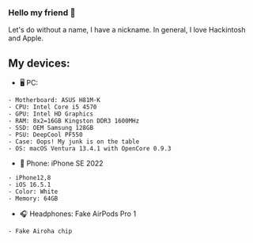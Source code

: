 ### Hello my friend 👋
Let's do without a name, I have a nickname. In general, I love Hackintosh and Apple.

## My devices:
- 🖥 PC:
```
- Motherboard: ASUS H81M-K
- CPU: Intel Core i5 4570
- GPU: Intel HD Graphics
- RAM: 8x2=16GB Kingston DDR3 1600MHz
- SSD: OEM Samsung 128GB
- PSU: DeepCool PF550
- Case: Oops! My junk is on the table
- OS: macOS Ventura 13.4.1 with OpenCore 0.9.3
```

- 📱 Phone: iPhone SE 2022
```
- iPhone12,8
- iOS 16.5.1
- Color: White
- Memory: 64GB
```

- 🎧 Headphones: Fake AirPods Pro 1
```
- Fake Airoha chip
```
